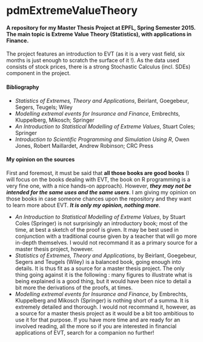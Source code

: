 # pdmExtremeValueTheory
#### A repository for my Master Thesis Project at EPFL, Spring Semester 2015. The main topic is Extreme Value Theory (Statistics), with applications in Finance.
The project features an introduction to EVT (as it is a very vast field, six months is just enough to scratch the surface of it !). As the data used consists of stock prices, there is a strong Stochastic Calculus (incl. SDEs) component in the project.
#### Bibliography
* *Statistics of Extremes, Theory and Applications*, Beirlant, Goegebeur, Segers, Teugels; Wiley
* *Modelling extremal events for Insurance and Finance*, Embrechts, Kluppelberg, Mikosch; Springer
* *An Introduction to Statistical Modelling of Extreme Values*, Stuart Coles; Springer
* *Introduction to Scientific Programming and Simulation Using R*, Owen Jones, Robert Maillardet, Andrew Robinson; CRC Press

#### My opinion on the sources
First and foremost, it must be said that __all those books are good books__ (I will focus on the books dealing with EVT, the book on R programming is a very fine one, with a nice hands-on approach). However, **_they may not be intended for the same uses and the same users_**. I am giving my opinion on those books in case someone chances upon the repository and they want to learn more about EVT. **_It is only my opinion, nothing more_**.
* *An Introduction to Statistical Modelling of Extreme Values*, by Stuart Coles (Springer) is not surprisingly an introductory book; most of the time, at best a sketch of the proof is given. It may be best used in conjunction with a traditional course given by a teacher that will go more in-depth themselves. I would not recommand it as a primary source for a master thesis project, however.
* *Statistics of Extremes, Theory and Applications*, by Beirlant, Goegebeur, Segers and Teugels (Wiley) is a balanced book, going enough into details. It is thus fit as a source for a master thesis project. The only thing going against it is the following : many figures to illustrate what is being explained is a good thing, but it would have been nice to detail a bit more the derivations of the proofs, at times. 
* *Modelling extremal events for Insurance and Finance*, by Embrechts, Kluppelberg and Mikosch (Springer) is nothing short of a summa. It is extremely detailed and thorough. I would not recommand it, however, as a source for a master thesis project as it would be a bit too ambitious to use it for that purpose. If you have more time and are ready for an involved reading, all the more so if you are interested in financial applications of EVT, search for a companion no further!

